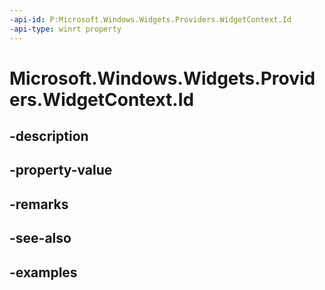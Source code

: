 ```yaml
---
-api-id: P:Microsoft.Windows.Widgets.Providers.WidgetContext.Id
-api-type: winrt property
---
```


# Microsoft.Windows.Widgets.Providers.WidgetContext.Id

<!--
public string Id { get; }
-->


## -description

## -property-value

## -remarks

## -see-also

## -examples


